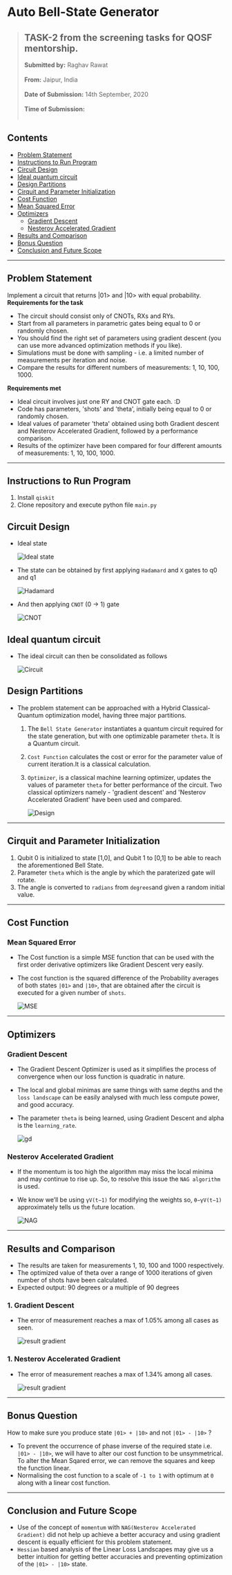 # Auto Bell-State Generator


>## TASK-2 from the screening tasks for QOSF mentorship.
>**Submitted by:** Raghav Rawat<br><br>
>**From:** Jaipur, India<br><br>
>**Date of Submission:** 14th September, 2020<br><br>
>**Time of Submission:** <br><br>

## Contents

- [Problem Statement](#problem-statement)
- [Instructions to Run Program](#instructions-to-run-program)
- [Circuit Design](#circuit-design)
- [Ideal quantum circuit](#ideal-quantum-circuit)
- [Design Partitions](#design-partitions)
- [Cirquit and Parameter Initialization](#circuit-and-parameter-initialization)
- [Cost Function](#cost-function)
- [Mean Squared Error](#mean-squared-error)
- [Optimizers](#optimizers)
  - [Gradient Descent](#gradient-descent)
  - [Nesterov Accelerated Gradient](#nesterov-accelerated-gradient)
- [Results and Comparison](#results-and-comparison)
- [Bonus Question](#bonus-question)
- [Conclusion and Future Scope](#conclusion-and-future-scope)

---

## Problem Statement ##
Implement a circuit that returns |01> and |10> with equal probability.  
**Requirements for the task**  
- The circuit should consist only of CNOTs, RXs and RYs. 
- Start from all parameters in parametric gates being equal to 0 or randomly chosen. 
- You should find the right set of parameters using gradient descent (you can use more advanced optimization methods if you like). 
- Simulations must be done with sampling - i.e. a limited number of measurements per iteration and noise. 
- Compare the results for different numbers of measurements: 1, 10, 100, 1000.

**Requirements met**  
- Ideal circuit involves just one RY and CNOT gate each. :D 
- Code has parameters, 'shots' and 'theta', initially being equal to 0 or randomly chosen. 
- Ideal values of parameter 'theta' obtained using both Gradient descent and Nesterov Accelerated Gradient, followed by a performance comparison.  
- Results of the optimizer have been compared for four different amounts of measurements: 1, 10, 100, 1000.

---
## Instructions to Run Program ##
1. Install `qiskit`
2. Clone repository and execute python file `main.py`

## Circuit Design ##
- Ideal state
    
    ![Ideal state](media/ideal_state.png)
- The state can be obtained by first applying `Hadamard` and `X` gates to q0 and q1
    
    ![Hadamard](media/Hadamard.png)
- And then applying `CNOT` (0 -> 1) gate
    
    ![CNOT](media/cnot.png)

## Ideal quantum circuit
- The ideal circuit can then be consolidated as follows
    
    ![Circuit](media/circuit.png)

## Design Partitions
- The problem statement can be approached with a Hybrid Classical-Quantum optimization model, having three major partitions. 
  1. The `Bell State Generator` instantiates a quantum circuit required for the state generation, but with one optimizable parameter `theta`. It is a Quantum circuit.
  2. `Cost Function` calculates the cost or error for the parameter value of current iteration.It is a classical calculation.
  3. `Optimizer`, is a classical machine learning optimizer, updates the values of parameter `theta` for better performance of the circuit. Two classical optimizers namely - 'gradient descent' and 'Nesterov Accelerated Gradient' have been used and compared.

     ![Design](media/design.png)
  
---
## Cirquit and Parameter Initialization ##
1. Qubit 0 is initialized to state [1,0], and Qubit 1 to [0,1] to be able to reach the aforementioned Bell State.
2. Parameter `theta` which is the angle by which the paraterized gate will rotate.
3. The angle is converted to `radians` from `degrees`and given a random initial value.
---
## Cost Function ##
### Mean Squared Error 
- The Cost function is a simple MSE function that can be used with the first order derivative optimizers like Gradient Descent very easily.
- The cost function is the squared difference of the Probability averages of both states `|01>` and `|10>`, that are obtained after the circuit is executed for a given number of `shots`.   
    
    ![MSE](media/costfn.png)
---
## Optimizers ##
### Gradient Descent
- The Gradient Descent Optimizer is used as it simplifies the process of convergence when our loss function is quadratic in nature.
- The local and global minimas are same things with same depths and the `loss landscape` can be easily analysed with much less compute power, and good accuracy.
- The parameter `theta` is being learned, using Gradient Descent and alpha is the `learning_rate`.  

     ![gd](media/GDstep.png)

### Nesterov Accelerated Gradient

- If the momentum is too high the algorithm may miss the local minima and may continue to rise up. So, to resolve this issue the `NAG algorithm` is used.
- We know we’ll be using `γV(t−1)` for modifying the weights so, `θ−γV(t−1)` approximately tells us the future location. 
     
     ![NAG](media/NAGstep.png)
---
## Results and Comparison ##
- The results are taken for measurements 1, 10, 100 and 1000 respectively.
- The optimized value of theta over a range of 1000 iterations of given number of shots have been calculated.
- Expected output: 90 degrees or a multiple of 90 degrees 

### 1. Gradient Descent
- The error of measurement reaches a max of 1.05% among all cases as seen.

     ![result gradient](media/gd_output.png)

### 1. Nesterov Accelerated Gradient
- The error of measurement reaches a max of 1.34% among all cases.

     ![result gradient](media/nag_output.png)
---
## Bonus Question ##
How to make sure you produce state `|01> + |10>` and not `|01> - |10>` ?

- To prevent the occurrence of phase inverse of the required state i.e. `|01> - |10>`, we will have to alter our cost function to be unsymmetrical. To alter the Mean Sqared error, we can remove the squares and keep the function linear.
- Normalising the cost function to a scale of `-1 to 1` with optimum at `0` along with a linear cost function.
---
## Conclusion and Future Scope ##
- Use of the concept of `momentum` with `NAG(Nesterov Accelerated Gradient)` did not help up achieve a better accuracy and using gradient descent is equally efficient for this problem statement.
- `Hessian` based analysis of the Linear Loss Landscapes may give us a better intuition for getting better accuracies and preventing optimization of the `|01> - |10>` state.







